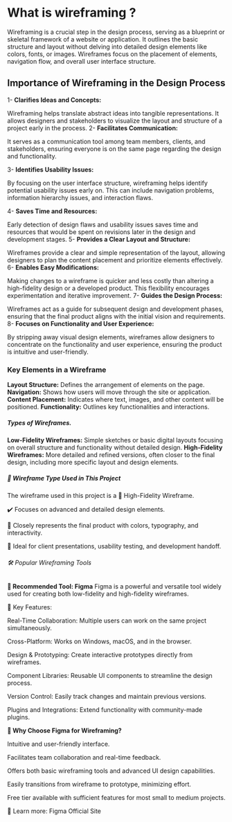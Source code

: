 # What is wireframing ?

Wireframing is a crucial step in the design process, serving as a blueprint or skeletal framework of a website or application. It outlines the basic structure and layout without delving into detailed design elements like colors, fonts, or images. Wireframes focus on the placement of elements, navigation flow, and overall user interface structure.

## Importance of Wireframing in the Design Process


1- **Clarifies Ideas and Concepts:**

Wireframing helps translate abstract ideas into tangible representations. It allows designers and stakeholders to visualize the layout and structure of a project early in the process.
2- **Facilitates Communication:**

It serves as a communication tool among team members, clients, and stakeholders, ensuring everyone is on the same page regarding the design and functionality.

3- **Identifies Usability Issues:**

By focusing on the user interface structure, wireframing helps identify potential usability issues early on. This can include navigation problems, information hierarchy issues, and interaction flaws.

4- **Saves Time and Resources:**

Early detection of design flaws and usability issues saves time and resources that would be spent on revisions later in the design and development stages.
5- **Provides a Clear Layout and Structure:**

Wireframes provide a clear and simple representation of the layout, allowing designers to plan the content placement and prioritize elements effectively.
6- **Enables Easy Modifications:**

Making changes to a wireframe is quicker and less costly than altering a high-fidelity design or a developed product. This flexibility encourages experimentation and iterative improvement.
7- **Guides the Design Process:**

Wireframes act as a guide for subsequent design and development phases, ensuring that the final product aligns with the initial vision and requirements.
8- **Focuses on Functionality and User Experience:**

By stripping away visual design elements, wireframes allow designers to concentrate on the functionality and user experience, ensuring the product is intuitive and user-friendly.

### Key Elements in a Wireframe
**Layout Structure:** Defines the arrangement of elements on the page.
**Navigation:** Shows how users will move through the site or application.
**Content Placement:** Indicates where text, images, and other content will be positioned.
**Functionality:** Outlines key functionalities and interactions.

##### Types of Wireframes.
**Low-Fidelity Wireframes:** Simple sketches or basic digital layouts focusing on overall structure and functionality without detailed design.
**High-Fidelity Wireframes:** More detailed and refined versions, often closer to the final design, including more specific layout and design elements.


##### 📂 Wireframe Type Used in This Project
The wireframe used in this project is a 🎨 High-Fidelity Wireframe.

✔️ Focuses on advanced and detailed design elements.

🌟 Closely represents the final product with colors, typography, and interactivity.

📐 Ideal for client presentations, usability testing, and development handoff.




###### 🛠️ Popular Wireframing Tools
**🌟 Recommended Tool: Figma**
Figma is a powerful and versatile tool widely used for creating both low-fidelity and high-fidelity wireframes.

🔑 Key Features:

Real-Time Collaboration: Multiple users can work on the same project simultaneously.

Cross-Platform: Works on Windows, macOS, and in the browser.

Design & Prototyping: Create interactive prototypes directly from wireframes.

Component Libraries: Reusable UI components to streamline the design process.

Version Control: Easily track changes and maintain previous versions.

Plugins and Integrations: Extend functionality with community-made plugins.

**🌟 Why Choose Figma for Wireframing?**

Intuitive and user-friendly interface.

Facilitates team collaboration and real-time feedback.

Offers both basic wireframing tools and advanced UI design capabilities.

Easily transitions from wireframe to prototype, minimizing effort.

Free tier available with sufficient features for most small to medium projects.

🔗 Learn more: Figma Official Site

